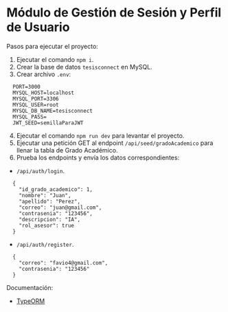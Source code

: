# Módulo de Gestión de Sesión y Perfil de Usuario

Pasos para ejecutar el proyecto:

1. Ejecutar el comando `npm i`.
2. Crear la base de datos `tesisconnect` en MySQL.
3. Crear archivo `.env`:

```
  PORT=3000
  MYSQL_HOST=localhost
  MYSQL_PORT=3306
  MYSQL_USER=root
  MYSQL_DB_NAME=tesisconnect
  MYSQL_PASS=
  JWT_SEED=semillaParaJWT
```

4. Ejecutar el comando `npm run dev` para levantar el proyecto.
5. Ejecutar una petición GET al endpoint `/api/seed/gradoAcademico` para llenar la tabla de Grado Académico.
6. Prueba los endpoints y envía los datos correspondientes:
  - `/api/auth/login`.

  ```
    {
      "id_grado_academico": 1,    
      "nombre": "Juan",
      "apellido": "Perez",
      "correo": "juan@gmail.com",
      "contrasenia": "123456",
      "descripcion": "IA",
      "rol_asesor": true
    }
  ```

  - `/api/auth/register`.

  ```
    { 
      "correo": "favio4@gmail.com",
      "contrasenia": "123456"
    }
  ```


Documentación:
- [TypeORM](https://typeorm.io)
